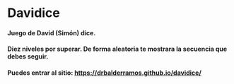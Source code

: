 # Davidice
#### Juego de David (Simón) dice.
#### Diez niveles por superar. De forma aleatoria te mostrara la secuencia que debes seguir.
#### Puedes entrar al sitio: https://drbalderramos.github.io/davidice/
